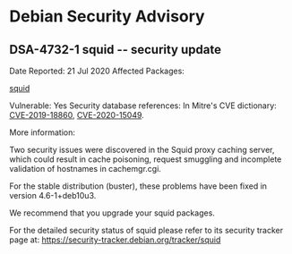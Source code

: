 
Debian Security Advisory
========================


DSA-4732-1 squid -- security update
-----------------------------------



Date Reported:
21 Jul 2020
Affected Packages:

[squid](https://packages.debian.org/src:squid)

Vulnerable:
Yes
Security database references:
In Mitre's CVE dictionary: [CVE-2019-18860](https://security-tracker.debian.org/tracker/CVE-2019-18860), [CVE-2020-15049](https://security-tracker.debian.org/tracker/CVE-2020-15049).  

More information:

Two security issues were discovered in the Squid proxy caching
server, which could result in cache poisoning, request smuggling
and incomplete validation of hostnames in cachemgr.cgi.


For the stable distribution (buster), these problems have been fixed in
version 4.6-1+deb10u3.


We recommend that you upgrade your squid packages.


For the detailed security status of squid please refer to
its security tracker page at:
<https://security-tracker.debian.org/tracker/squid>





